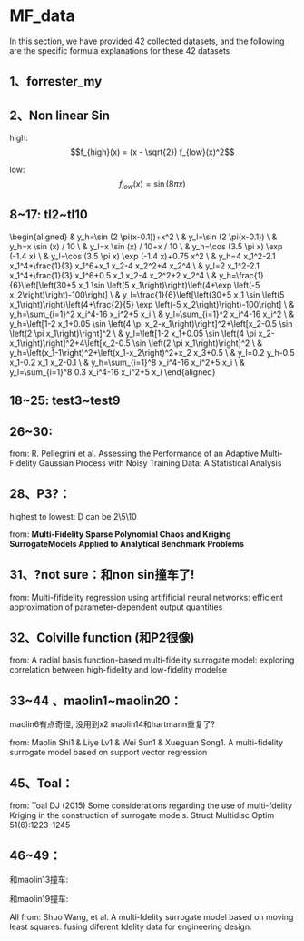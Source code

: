 # MF_data 

In this section, we have provided 42 collected datasets, and the following are the specific formula explanations for these 42 datasets



## 1、forrester_my


## 2、Non linear Sin

high:
$$f_{high}(x) = (x - \sqrt{2}) f_{low}(x)^2$$

low:
$$f_{low}(x) = \sin(8 \pi x)$$

## 8~17:  tl2~tl10
\begin{aligned}
& y_h=\sin (2 \pi(x-0.1))+x^2 \\
& y_l=\sin (2 \pi(x-0.1)) \\
& y_h=x \sin (x) / 10 \\
& y_l=x \sin (x) / 10+x / 10 \\
& y_h=\cos (3.5 \pi x) \exp (-1.4 x) \\
& y_l=\cos (3.5 \pi x) \exp (-1.4 x)+0.75 x^2 \\
& y_h=4 x_1^2-2.1 x_1^4+\frac{1}{3} x_1^6+x_1 x_2-4 x_2^2+4 x_2^4 \\
& y_l=2 x_1^2-2.1 x_1^4+\frac{1}{3} x_1^6+0.5 x_1 x_2-4 x_2^2+2 x_2^4 \\
& y_h=\frac{1}{6}\left[\left(30+5 x_1 \sin \left(5 x_1\right)\right)\left(4+\exp \left(-5 x_2\right)\right)-100\right] \\
& y_l=\frac{1}{6}\left[\left(30+5 x_1 \sin \left(5 x_1\right)\right)\left(4+\frac{2}{5} \exp \left(-5 x_2\right)\right)-100\right] \\
& y_h=\sum_{i=1}^2 x_i^4-16 x_i^2+5 x_i \\
& y_l=\sum_{i=1}^2 x_i^4-16 x_i^2 \\
& y_h=\left[1-2 x_1+0.05 \sin \left(4 \pi x_2-x_1\right)\right]^2+\left[x_2-0.5 \sin \left(2 \pi x_1\right)\right]^2 \\
& y_l=\left[1-2 x_1+0.05 \sin \left(4 \pi x_2-x_1\right)\right]^2+4\left[x_2-0.5 \sin \left(2 \pi x_1\right)\right]^2 \\
& y_h=\left(x_1-1\right)^2+\left(x_1-x_2\right)^2+x_2 x_3+0.5 \\
& y_l=0.2 y_h-0.5 x_1-0.2 x_1 x_2-0.1 \\
& y_h=\sum_{i=1}^8 x_i^4-16 x_i^2+5 x_i \\
& y_l=\sum_{i=1}^8 0.3 x_i^4-16 x_i^2+5 x_i
\end{aligned}


## 18~25:  test3~test9



## 26~30:


from: R. Pellegrini et al. Assessing the Performance of an Adaptive Multi-Fidelity Gaussian Process with Noisy Training Data: A Statistical Analysis





## 28、P3?：

highest to lowest:
D can be 2\5\10

from: **Multi-Fidelity Sparse Polynomial Chaos and Kriging SurrogateModels Applied to Analytical Benchmark Problems**



## 31、?not sure：和non sin撞车了!



from: Multi-fifidelity regression using artifificial neural networks: efficient approximation of parameter-dependent output quantities



## 32、Colville function (和P2很像)

from: A radial basis function-based multi-fidelity surrogate model: exploring correlation between high-fidelity and low-fidelity modelse



## 33~44 、maolin1~maolin20：

maolin6有点奇怪, 没用到x2
maolin14和hartmann重复了?


from:  Maolin Shi1 & Liye Lv1 & Wei Sun1 & Xueguan Song1. A multi-fidelity surrogate model based on support vector regression



## 45、Toal：


from: Toal DJ (2015) Some considerations regarding the use of multi-fdelity Kriging in the construction of surrogate models. Struct Multidisc Optim 51(6):1223–1245



## 46~49：
和maolin13撞车:

和maolin19撞车:


All from:  Shuo Wang, et al. A multi‑fdelity surrogate model based on moving least squares: fusing diferent fdelity data for engineering design.
